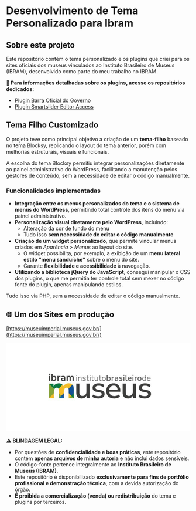 # Desenvolvimento de Tema Personalizado para Ibram

## Sobre este projeto

Este repositório contém o tema personalizado e os plugins que criei para os sites oficiais dos museus vinculados ao Instituto Brasileiro de Museus (IBRAM), desenvolvido como parte do meu trabalho no IBRAM.

**🔗 Para informações detalhadas sobre os plugins, acesse os repositórios dedicados:**  
- [Plugin Barra Oficial do Governo](https://github.com/joaoguiaguiar/plugin-gov-oficial)  
- [Plugin Smartslider Editor Access](https://github.com/joaoguiaguiar/plugin-smartslider-editor-access)  

## Tema Filho Customizado

O projeto teve como principal objetivo a criação de um **tema-filho** baseado no tema Blocksy, replicando o layout do tema anterior, porém com melhorias estruturais, visuais e funcionais.

A escolha do tema Blocksy permitiu integrar personalizações diretamente ao painel administrativo do WordPress, facilitando a manutenção pelos gestores de conteúdo, sem a necessidade de editar o código manualmente.

### Funcionalidades implementadas

- **Integração entre os menus personalizados do tema e o sistema de menus do WordPress**, permitindo total controle dos itens do menu via painel administrativo.
- **Personalização visual diretamente pelo WordPress**, incluindo:
  - Alteração da cor de fundo do menu
  - Tudo isso **sem necessidade de editar o código manualmente**
- **Criação de um widget personalizado**, que permite vincular menus criados em *Aparência > Menus* ao layout do site.
  - O widget possibilita, por exemplo, a exibição de um **menu lateral estilo "menu sanduíche"** sobre o menu do site.
  - Garante **flexibilidade e acessibilidade** à navegação.
- **Utilizando a biblioteca jQuery do JavaScript**, consegui manipular o CSS dos plugins, o que me permitia ter controle total sem mexer no código fonte do plugin, apenas manipulando estilos.

Tudo isso via PHP, sem a necessidade de editar o código manualmente.


## 🌐 Um dos Sites em produção

[https://museuimperial.museus.gov.br/](https://museuimperial.museus.gov.br/)

![Logo IBRAM](./screenshot..jpeg)

**⚠️ BLINDAGEM LEGAL:**

- Por questões de **confidencialidade e boas práticas**, este repositório contém **apenas arquivos de minha autoria** e não inclui dados sensíveis.
- O código-fonte pertence integralmente ao **Instituto Brasileiro de Museus (IBRAM)**.
- Este repositório é disponibilizado **exclusivamente para fins de portfólio profissional e demonstração técnica**, com a devida autorização do órgão.
- **É proibida a comercialização (venda) ou redistribuição** do tema e plugins por terceiros.
